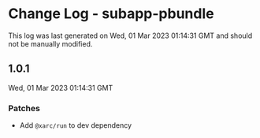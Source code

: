 # Change Log - subapp-pbundle

This log was last generated on Wed, 01 Mar 2023 01:14:31 GMT and should not be manually modified.

## 1.0.1
Wed, 01 Mar 2023 01:14:31 GMT

### Patches

- Add `@xarc/run` to dev dependency

